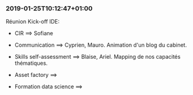 
### 2019-01-25T10:12:47+01:00

Réunion Kick-off IDE:
- CIR ==> Sofiane
- Communication ==> Cyprien, Mauro. Animation d'un blog du cabinet.
- Skills self-assessment ==> Blaise, Ariel. Mapping de nos capacités thématiques.

- Asset factory ==>
- Formation data science ==>
